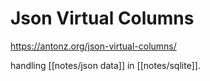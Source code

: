 # Json Virtual Columns
https://antonz.org/json-virtual-columns/

handling [[notes/json data]] in [[notes/sqlite]].